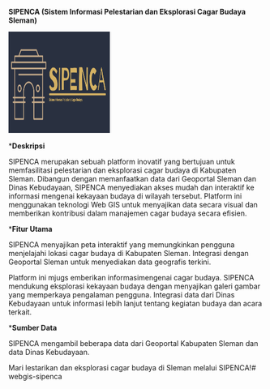 **SIPENCA (Sistem Informasi Pelestarian dan Eksplorasi Cagar Budaya Sleman)**

<img src="logo-sipenca/png/logo-colorcut.png" alt="SIPENCA Logo" width="200" height="200">

***Deskripsi**

SIPENCA merupakan sebuah platform inovatif yang bertujuan untuk memfasilitasi pelestarian dan eksplorasi cagar budaya di Kabupaten Sleman. Dibangun dengan memanfaatkan data dari Geoportal Sleman dan Dinas Kebudayaan, SIPENCA menyediakan akses mudah dan interaktif ke informasi mengenai kekayaan budaya di wilayah tersebut. Platform ini menggunakan teknologi Web GIS untuk menyajikan data secara visual dan memberikan kontribusi dalam manajemen cagar budaya secara efisien.

***Fitur Utama**

SIPENCA menyajikan peta interaktif yang memungkinkan pengguna menjelajahi lokasi cagar budaya di Kabupaten Sleman.
Integrasi dengan Geoportal Sleman untuk menyediakan data geografis terkini.

Platform ini mjugs emberikan informasimengenai cagar budaya. SIPENCA mendukung eksplorasi kekayaan budaya dengan menyajikan galeri gambar yang memperkaya pengalaman pengguna.
Integrasi data dari Dinas Kebudayaan untuk informasi lebih lanjut tentang kegiatan budaya dan acara terkait.

***Sumber Data**

SIPENCA mengambil beberapa data dari Geoportal Kabupaten Sleman dan data Dinas Kebudayaan.

Mari lestarikan dan eksplorasi cagar budaya di Sleman melalui SIPENCA!# webgis-sipenca
